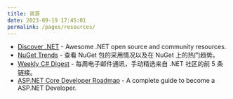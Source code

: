 ```yaml
---
title: 资源
date: 2023-09-19 17:45:01
permalink: /pages/resources/
---
```

* [Discover .NET](https://discoverdot.net) - Awesome .NET open source and community resources.
* [NuGet Trends](https://nugettrends.com) - 查看 NuGet 包的采用情况以及在 NuGet 上的热门趋势。
* [Weekly C# Digest](https://csharpdigest.net/) - 每周电子邮件通讯，手动精选来自 .NET 社区的前 5 条链接。
* [ASP.NET Core Developer Roadmap](https://roadmap.sh/aspnet-core) - A complete guide to become a ASP.NET Developer.